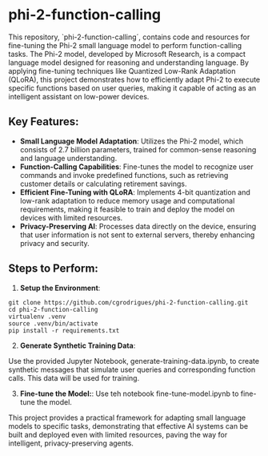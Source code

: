 
# phi-2-function-calling

This repository, `phi-2-function-calling´, contains code and resources for fine-tuning the Phi-2 small language model to perform function-calling tasks. The Phi-2 model, developed by Microsoft Research, is a compact language model designed for reasoning and understanding language. By applying fine-tuning techniques like Quantized Low-Rank Adaptation (QLoRA), this project demonstrates how to efficiently adapt Phi-2 to execute specific functions based on user queries, making it capable of acting as an intelligent assistant on low-power devices.

## Key Features:

* **Small Language Model Adaptation**: Utilizes the Phi-2 model, which consists of 2.7 billion parameters, trained for common-sense reasoning and language understanding.
* **Function-Calling Capabilities**: Fine-tunes the model to recognize user commands and invoke predefined functions, such as retrieving customer details or calculating retirement savings.
* **Efficient Fine-Tuning with QLoRA**: Implements 4-bit quantization and low-rank adaptation to reduce memory usage and computational requirements, making it feasible to train and deploy the model on devices with limited resources.
* **Privacy-Preserving AI**: Processes data directly on the device, ensuring that user information is not sent to external servers, thereby enhancing privacy and security.

## Steps to Perform:

1. **Setup the Environment**:
```shell
git clone https://github.com/cgrodrigues/phi-2-function-calling.git
cd phi-2-function-calling
virtualenv .venv
source .venv/bin/activate
pip install -r requirements.txt
```

2. **Generate Synthetic Training Data**:

Use the provided Jupyter Notebook, generate-training-data.ipynb, to create synthetic messages that simulate user queries and corresponding function calls. This data will be used for training.

3. **Fine-tune the Model:**:
Use teh notebook fine-tune-model.ipynb to fine-tune the model.


This project provides a practical framework for adapting small language models to specific tasks, demonstrating that effective AI systems can be built and deployed even with limited resources, paving the way for intelligent, privacy-preserving agents.



